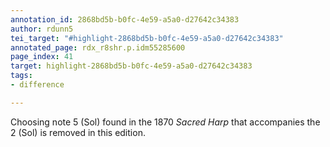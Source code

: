 ```yaml
---
annotation_id: 2868bd5b-b0fc-4e59-a5a0-d27642c34383
author: rdunn5
tei_target: "#highlight-2868bd5b-b0fc-4e59-a5a0-d27642c34383"
annotated_page: rdx_r8shr.p.idm55285600
page_index: 41
target: highlight-2868bd5b-b0fc-4e59-a5a0-d27642c34383
tags:
- difference

---
```

Choosing note 5 (Sol) found in the 1870 *Sacred Harp* that accompanies the 2 (Sol) is removed in this edition.